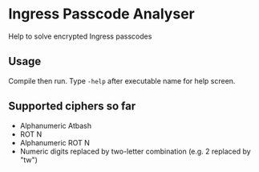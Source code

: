 # Ingress Passcode Analyser
Help to solve encrypted Ingress passcodes

## Usage
Compile then run. Type `-help` after executable name for help screen.

## Supported ciphers so far
- Alphanumeric Atbash
- ROT N
- Alphanumeric ROT N
- Numeric digits replaced by two-letter combination (e.g. 2 replaced by "tw")
